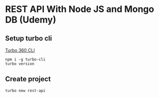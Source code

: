 # REST API With Node JS and Mongo DB (Udemy)

## Setup turbo cli
[Turbo 360 CLI](https://www.turbo360.co/feed)
```
npm i -g turbo-cli
turbo version
```
## Create project
```
turbo new rest-api
```